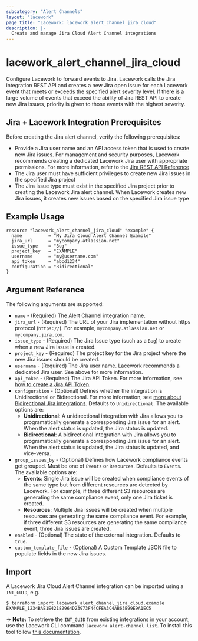 ```yaml
---
subcategory: "Alert Channels"
layout: "lacework"
page_title: "Lacework: lacework_alert_channel_jira_cloud"
description: |-
  Create and manage Jira Cloud Alert Channel integrations
---
```


# lacework\_alert\_channel\_jira\_cloud

Configure Lacework to forward events to Jira. Lacework calls the Jira integration REST API and creates a new Jira open issue for each Lacework event that meets or exceeds the specified alert severity level. If there is a large volume of events that exceed the ability of Jira REST API to create new Jira issues, priority is given to those events with the highest severity.

## Jira + Lacework Integration Prerequisites

Before creating the Jira alert channel, verify the following prerequisites:

* Provide a Jira user name and an API access token that is used to create new Jira issues. For management and security purposes, Lacework recommends creating a dedicated Lacework Jira user with appropriate permissions. For more information, refer to the [Jira REST API Reference](https://developer.atlassian.com/server/jira/platform/rest-apis/)
* The Jira user must have sufficient privileges to create new Jira issues in the specified Jira project
* The Jira issue type must exist in the specified Jira project prior to creating the Lacework Jira alert channel. When Lacework creates new Jira issues, it creates new issues based on the specified Jira issue type

## Example Usage

```hcl
resource "lacework_alert_channel_jira_cloud" "example" {
  name          = "My Jira Cloud Alert Channel Example"
  jira_url      = "mycompany.atlassian.net"
  issue_type    = "Bug"
  project_key   = "EXAMPLE"
  username      = "my@username.com"
  api_token     = "abcd1234"
  configuration = "Bidirectional"
}
```

## Argument Reference

The following arguments are supported:

* `name` - (Required) The Alert Channel integration name.
* `jira_url` - (Required) The URL of your Jira implementation without https protocol (`https://`). For example, `mycompany.atlassian.net` or `mycompany.jira.com`.
* `issue_type` - (Required) The Jira Issue type (such as a `Bug`) to create when a new Jira issue is created.
* `project_key` - (Required) The project key for the Jira project where the new Jira issues should be created.
* `username` - (Required) The Jira user name. Lacework recommends a dedicated Jira user. See above for more information.
* `api_token` - (Required) The Jira API Token. For more information, see [how to create a Jira API Token](https://confluence.atlassian.com/cloud/api-tokens-938839638.html).
* `configuration` - (Optional) Defines whether the integration is Unidirectional or Bidirectional.  For more information, see [more about Bidirectional Jira integrations](https://docs.lacework.com/onboarding/jira#bidirectional-integration).  Defaults to `Unidirectional`.
  The available options are:
  * **Unidirectional**: A unidirectional integration with Jira allows you to programatically generate a corresponding Jira issue for an alert. When the alert status is updated, the Jira status is updated.
  * **Bidirectional**: A bidirectional integration with Jira allows you to programatically generate a corresponding Jira issue for an alert. When the alert status is updated, the Jira status is updated, and vice-versa.
* `group_issues_by` - (Optional) Defines how Lacework compliance events get grouped. Must be one of `Events` or `Resources`. Defaults to `Events`.
  The available options are:
  * **Events**:	Single Jira issue will be created when compliance events of the same type but from different resources are detected by Lacework. For example, if three different S3 resources are generating the same compliance event, only one Jira ticket is created.
  * **Resources**: Multiple Jira issues will be created when multiple resources are generating the same compliance event. For example, if three different S3 resources are generating the same compliance event, three Jira issues are created.
* `enabled` - (Optional) The state of the external integration. Defaults to `true`.
* `custom_template_file` - (Optional) A Custom Template JSON file to populate fields in the new Jira issues.

## Import

A Lacework Jira Cloud Alert Channel integration can be imported using a `INT_GUID`, e.g.

```
$ terraform import lacework_alert_channel_jira_cloud.example EXAMPLE_1234BAE1E42182964D23973F44CFEA3C4AB63B99E9A1EC5
```
-> **Note:** To retrieve the `INT_GUID` from existing integrations in your account, use the
	Lacework CLI command `lacework alert-channel list`. To install this tool follow
	[this documentation](https://docs.lacework.com/cli/).

